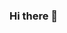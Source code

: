 ### Hi there 👋

<!--
**Olaf12/Olaf12** is a ✨ _special_ ✨ repository because its `README.md` (this file) appears on your GitHub profile.

Here are some ideas to get you started:

- 🔭 I’m currently working on Altis Boży
- 🌱 I’m currently learning Scripting, and meeting house wifes
- 👯 I’m looking to collaborate on your wife
- 🤔 I’m looking for help with your wife
- 💬 Ask me about your wife
- 📫 How to reach me: Ask your wife :D
- 😄 Pronouns: ...
- ⚡ Fun fact: Your wife
-->
